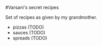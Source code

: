#Varsani's secret recipes

Set of recipes as given by my grandmother.

- pizzas (TODO)
- sauces (TODO)
- spreads (TODO)
